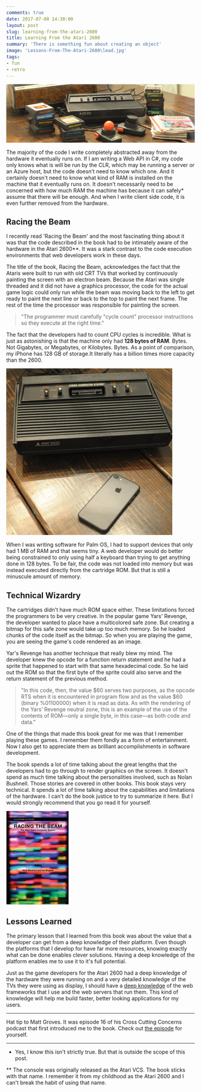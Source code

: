 ```yaml
---
comments: true
date: 2017-07-08 14:30:00
layout: post
slug: learning-from-the-atari-2600
title: Learning From the Atari 2600
summary: 'There is something fun about creating an object'
image: 'Lessons-From-The-Atari-2600\lead.jpg'
tags:
- fun
- retro
---
```


[![](/img/posts/Lessons-From-The-Atari-2600/Atart2600.jpg)](/img/posts/Lessons-From-The-Atari-2600/Atart2600.jpg)

The majority of the code I write completely abstracted away from the hardware it eventually runs on. If I am writing a Web API in C#, my code only knows what is will be run by the CLR, which may be running a server or an Azure host, but the code doesn't need to know which one. And it certainly doesn't need to know what kind of RAM is installed on the machine that it eventually runs on. It doesn't necessarily need to be concerned with how much RAM the machine has because it can safely* assume that there will be enough. And when I write client side code, it is even further removed from the hardware. 

## Racing the Beam ##

I recently read 'Racing the Beam' and the most fascinating thing about it was that the code described in the book had to be intimately aware of the hardware in the Atari 2600**. It was a stark contrast to the code execution environments that web developers work in these days. 

The title of the book, Racing the Beam, acknowledges the fact that the Ataris were built to run with old CRT TVs that worked by continuously painting the screen with an electron beam. Because the Atari was single threaded and it did not have a graphics processor, the code for the actual game logic could only run while the beam was moving back to the left to get ready to paint the next line or back to the top to paint the next frame. The rest of the time the processor was responsible for painting the screen.

> "The programmer must carefully "cycle count" processor instructions so they execute at the right time."

The fact that the developers had to count CPU cycles is incredible. What is just as astonishing is that the machine only had **128 bytes of RAM**. Bytes. Not Gigabytes, or Megabytes, or Kilobytes. Bytes. As a point of comparison, my iPhone has 128 GB of storage.It literally has a billion times more capacity than the 2600. 

[![](/img/posts/Lessons-From-The-Atari-2600/AtariAndiPhone.jpg)](/img/posts/Lessons-From-The-Atari-2600/AtariAndiPhone.jpg)

When I was writing software for Palm OS, I had to support devices that only had 1 MB of RAM and that seems tiny. A web developer would do better being constrained to only using half a keyboard than trying to get anything done in 128 bytes. To be fair, the code was not loaded into memory but was instead executed directly from the cartridge ROM. But that is still a minuscule amount of memory. 

## Technical Wizardry ##

The cartridges didn't have much ROM space either. These limitations forced the programmers to be very creative. In the popular game Yars' Revenge, the developer wanted to place have a multicolored safe zone.  But creating a bitmap for this safe zone would take up too much memory. So he loaded chunks of the code itself as the bitmap. So when you are playing the game, you are seeing the game's code rendered as an image.

Yar's Revenge has another technique that really blew my mind. The developer knew the opcode for a function return statement and he had a sprite that happened to start with that same hexadecimal code. So he laid out the ROM so that the first byte of the sprite could also serve and the return statement of the previous method. 

> "In this code, then, the value $60 serves two purposes, as the opcode RTS when it is encountered in program flow and as the value $60 (binary %01100000) when it is read as data. As with the rendering of the Yars’ Revenge neutral zone, this is an example of the use of the contents of ROM—only a single byte, in this case—as both code and data."

One of the things that made this book great for me was that I remember playing these games. I remember them fondly as a form of entertainment. Now I also get to appreciate them as brilliant accomplishments in software development. 

The book spends a lot of time talking about the great lengths that the developers had to go through to render graphics on the screen. It doesn't spend as much time talking about the personalities involved, such as Nolan Bushnell. Those stories are covered in other books. This book stays very technical. It spends a lot of time talking about the capabilities and limitations of the hardware. I can't do the book justice to try to summarize it here. But I would strongly recommend that you go read it for yourself. 

[![](/img/posts/Lessons-From-The-Atari-2600/RacingTheBeam.jpg)](https://www.amazon.com/Racing-Beam-Computer-Platform-Studies/dp/026201257X)

## Lessons Learned ##

The primary lesson that I learned from this book was about the value that a developer can get from a deep knowledge of their platform. Even though the platforms that I develop for have far more resources, knowing exactly what can be done enables clever solutions. Having a deep knowledge of the platform enables me to use it to it's full potential. 

Just as the game developers for the Atari 2600 had a deep knowledge of the hardware they were running on and a very detailed knowledge of the TVs they were using as display, I should have a [deep knowledge](http://blog.apterainc.com/custom-software/should-custom-software-developers-be-generalists-or-a-specialists) of the web frameworks that I use and the web servers that run them. This kind of knowledge will help me build faster, better looking applications for my users.

---
Hat tip to Matt Groves. It was episode 16 of his Cross Cutting Concerns podcast that first introduced me to the book. Check out [the episode](http://crosscuttingconcerns.com/Podcast-016-Matt-Bok-on-Retro-Gaming-Tech) for yourself. 

---
* Yes, I know this isn't strictly true. But that is outside the scope of this post. 

** The console was originally released as the Atari VCS. The book sticks with that name. I remember it from my childhood as the Atari 2600 and I can't break the habit of using that name.
